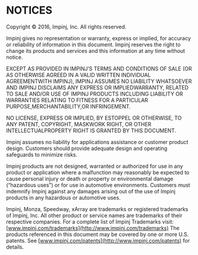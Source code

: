 # NOTICES 
Copyright © 2016, Impinj, Inc. All rights reserved.  

Impinj gives no representation or warranty, express or implied, for accuracy or reliability of information in this document. Impinj reserves the right to change its products and services and this information at any time without notice.  

EXCEPT AS PROVIDED IN IMPINJ’S TERMS AND CONDITIONS OF SALE (OR AS OTHERWISE AGREED IN A VALID WRITTEN INDIVIDUAL AGREEMENTWITH IMPINJ), IMPINJ ASSUMES NO LIABILITY  WHATSOEVER AND IMPINJ DISCLAIMS ANY EXPRESS OR IMPLIEDWARRANTY, RELATED TO SALE AND/OR USE OF IMPINJ PRODUCTS INCLUDING LIABILITY OR WARRANTIES RELATING TO FITNESS FOR A PARTICULAR PURPOSE,MERCHANTABILITY,OR INFRINGEMENT.  

NO LICENSE, EXPRESS OR IMPLIED, BY ESTOPPEL OR OTHERWISE, TO ANY PATENT, COPYRIGHT, MASKWORK RIGHT, OR OTHER INTELLECTUALPROPERTY RIGHT IS GRANTED BY THIS DOCUMENT.  

Impinj assumes no liability for applications assistance or customer product design. Customers should provide adequate design and operating safeguards to minimize risks.  

Impinj products are not designed, warranted or authorized for use in any product or application where a malfunction may reasonably be expected to cause personal injury or death or property or environmental damage (“hazardous uses”) or for use in automotive environments. Customers must indemnify Impinj against any damages arising out of the use of Impinj products in any hazardous or automotive uses.  

Impinj, Monza, Speedway, xArray are trademarks or registered trademarks of Impinj, Inc. All other product or service names are trademarks of their respective companies. For a complete list of Impinj Trademarks visit: [www.impinj.com/trademarks](http://www.impinj.com/trademarks)
The products referenced in this document may be covered by one or more U.S. patents. See [www.impinj.com/patents](http://www.impinj.com/patents) for details. 
